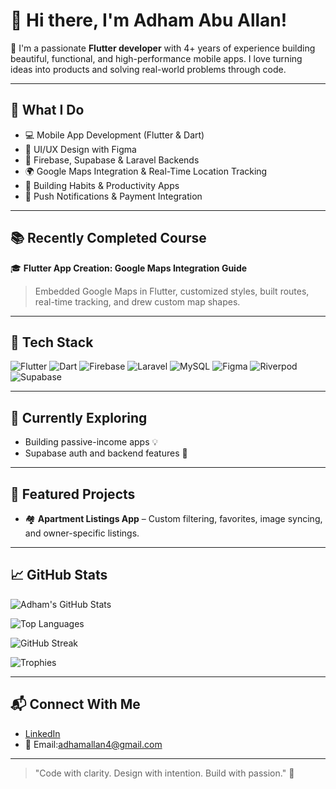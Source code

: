 # 👋 Hi there, I'm Adham Abu Allan!

🌟 I'm a passionate **Flutter developer** with 4+ years of experience building beautiful, functional, and high-performance mobile apps. I love turning ideas into products and solving real-world problems through code.

---

## 🚀 What I Do

- 💻 Mobile App Development (Flutter & Dart)
- 🎨 UI/UX Design with Figma
- 🔐 Firebase, Supabase & Laravel Backends
- 🌍 Google Maps Integration & Real-Time Location Tracking
- 🧠 Building Habits & Productivity Apps
- 📲 Push Notifications & Payment Integration

---

## 📚 Recently Completed Course

🎓 **Flutter App Creation: Google Maps Integration Guide**  
> Embedded Google Maps in Flutter, customized styles, built routes, real-time tracking, and drew custom map shapes.

---

## 🧰 Tech Stack

![Flutter](https://img.shields.io/badge/Flutter-02569B?style=for-the-badge&logo=flutter&logoColor=white)
![Dart](https://img.shields.io/badge/Dart-0175C2?style=for-the-badge&logo=dart&logoColor=white)
![Firebase](https://img.shields.io/badge/Firebase-FFCA28?style=for-the-badge&logo=firebase&logoColor=black)
![Laravel](https://img.shields.io/badge/Laravel-E74430?style=for-the-badge&logo=laravel&logoColor=white)
![MySQL](https://img.shields.io/badge/MySQL-4479A1?style=for-the-badge&logo=mysql&logoColor=white)
![Figma](https://img.shields.io/badge/Figma-F24E1E?style=for-the-badge&logo=figma&logoColor=white)
![Riverpod](https://img.shields.io/badge/Riverpod-4CAF50?style=for-the-badge&logo=leaflet&logoColor=white)
![Supabase](https://img.shields.io/badge/Supabase-3ECF8E?style=for-the-badge&logo=supabase&logoColor=white)

---

## 🌱 Currently Exploring

- Building passive-income apps 💡
- Supabase auth and backend features 🔐

---

## 📌 Featured Projects

- 🏘️ **Apartment Listings App** – Custom filtering, favorites, image syncing, and owner-specific listings.

---

## 📈 GitHub Stats


![Adham's GitHub Stats](https://github-readme-stats.vercel.app/api?username=adhamabuallan&show_icons=true&theme=radical&include_all_commits=true&count_private=true)

![Top Languages](https://github-readme-stats.vercel.app/api/top-langs/?username=adhamabuallan&layout=compact&theme=radical)

![GitHub Streak](https://github-readme-streak-stats.herokuapp.com/?user=adhamabuallan&theme=radical&hide_border=false)

![Trophies](https://github-profile-trophy.vercel.app/?username=adhamabuallan&theme=radical&no-frame=true&title=Stars,Followers,Commits,Repositories,PullRequest,Issues)


---

## 📬 Connect With Me

- [LinkedIn](www.linkedin.com/in/adham-abu-allan-38b02a1b9)  
- 📧 Email:adhamallan4@gmail.com 

---

> "Code with clarity. Design with intention. Build with passion." 🚀
